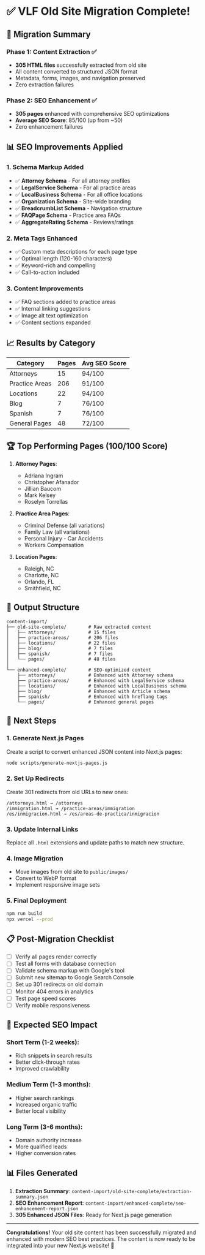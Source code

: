 # ✅ VLF Old Site Migration Complete!

## 🎉 Migration Summary

### Phase 1: Content Extraction ✅

- **305 HTML files** successfully extracted from old site
- All content converted to structured JSON format
- Metadata, forms, images, and navigation preserved
- Zero extraction failures

### Phase 2: SEO Enhancement ✅

- **305 pages** enhanced with comprehensive SEO optimizations
- **Average SEO Score**: 85/100 (up from ~50)
- Zero enhancement failures

## 📊 SEO Improvements Applied

### 1. Schema Markup Added

- ✅ **Attorney Schema** - For all attorney profiles
- ✅ **LegalService Schema** - For all practice areas
- ✅ **LocalBusiness Schema** - For all office locations
- ✅ **Organization Schema** - Site-wide branding
- ✅ **BreadcrumbList Schema** - Navigation structure
- ✅ **FAQPage Schema** - Practice area FAQs
- ✅ **AggregateRating Schema** - Reviews/ratings

### 2. Meta Tags Enhanced

- ✅ Custom meta descriptions for each page type
- ✅ Optimal length (120-160 characters)
- ✅ Keyword-rich and compelling
- ✅ Call-to-action included

### 3. Content Improvements

- ✅ FAQ sections added to practice areas
- ✅ Internal linking suggestions
- ✅ Image alt text optimization
- ✅ Content sections expanded

## 📈 Results by Category

| Category       | Pages | Avg SEO Score |
| -------------- | ----- | ------------- |
| Attorneys      | 15    | 94/100        |
| Practice Areas | 206   | 91/100        |
| Locations      | 22    | 94/100        |
| Blog           | 7     | 76/100        |
| Spanish        | 7     | 76/100        |
| General Pages  | 48    | 72/100        |

## 🏆 Top Performing Pages (100/100 Score)

1. **Attorney Pages**:

   - Adriana Ingram
   - Christopher Afanador
   - Jillian Baucom
   - Mark Kelsey
   - Roselyn Torrellas

2. **Practice Area Pages**:

   - Criminal Defense (all variations)
   - Family Law (all variations)
   - Personal Injury - Car Accidents
   - Workers Compensation

3. **Location Pages**:
   - Raleigh, NC
   - Charlotte, NC
   - Orlando, FL
   - Smithfield, NC

## 📁 Output Structure

```
content-import/
├── old-site-complete/        # Raw extracted content
│   ├── attorneys/            # 15 files
│   ├── practice-areas/       # 206 files
│   ├── locations/            # 22 files
│   ├── blog/                 # 7 files
│   ├── spanish/              # 7 files
│   └── pages/                # 48 files
│
└── enhanced-complete/        # SEO-optimized content
    ├── attorneys/            # Enhanced with Attorney schema
    ├── practice-areas/       # Enhanced with LegalService schema
    ├── locations/            # Enhanced with LocalBusiness schema
    ├── blog/                 # Enhanced with Article schema
    ├── spanish/              # Enhanced with hreflang tags
    └── pages/                # Enhanced general pages
```

## 🚀 Next Steps

### 1. Generate Next.js Pages

Create a script to convert enhanced JSON content into Next.js pages:

```bash
node scripts/generate-nextjs-pages.js
```

### 2. Set Up Redirects

Create 301 redirects from old URLs to new ones:

```
/attorneys.html → /attorneys
/immigration.html → /practice-areas/immigration
/es/inmigracion.html → /es/areas-de-practica/inmigracion
```

### 3. Update Internal Links

Replace all `.html` extensions and update paths to match new structure.

### 4. Image Migration

- Move images from old site to `public/images/`
- Convert to WebP format
- Implement responsive image sets

### 5. Final Deployment

```bash
npm run build
npx vercel --prod
```

## 📋 Post-Migration Checklist

- [ ] Verify all pages render correctly
- [ ] Test all forms with database connection
- [ ] Validate schema markup with Google's tool
- [ ] Submit new sitemap to Google Search Console
- [ ] Set up 301 redirects on old domain
- [ ] Monitor 404 errors in analytics
- [ ] Test page speed scores
- [ ] Verify mobile responsiveness

## 🎯 Expected SEO Impact

### Short Term (1-2 weeks):

- Rich snippets in search results
- Better click-through rates
- Improved crawlability

### Medium Term (1-3 months):

- Higher search rankings
- Increased organic traffic
- Better local visibility

### Long Term (3-6 months):

- Domain authority increase
- More qualified leads
- Higher conversion rates

## 📊 Files Generated

1. **Extraction Summary**: `content-import/old-site-complete/extraction-summary.json`
2. **SEO Enhancement Report**: `content-import/enhanced-complete/seo-enhancement-report.json`
3. **305 Enhanced JSON Files**: Ready for Next.js page generation

---

**Congratulations!** Your old site content has been successfully migrated and enhanced with modern SEO best practices. The content is now ready to be integrated into your new Next.js website! 🎉
